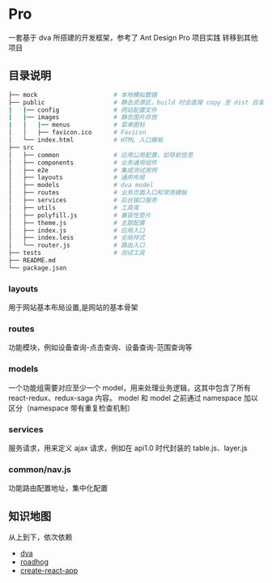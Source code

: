 # Pro

一套基于 dva 所搭建的开发框架，参考了 Ant Design Pro 项目实践 转移到其他项目


## 目录说明

```bash
├── mock                     # 本地模拟数据
├── public                   # 静态资源区，build 时会直接 copy 至 dist 目录
|   |── config               # 网站配置文件
|   |── images               # 静态图片存放
|   │   |── menus            # 菜单图标
│   │   ├── favicon.ico      # Favicon
│   └── index.html           # HTML 入口模板
├── src
│   ├── common               # 应用公用配置，如导航信息
│   ├── components           # 业务通用组件
│   ├── e2e                  # 集成测试用例
│   ├── layouts              # 通用布局
│   ├── models               # dva model
│   ├── routes               # 业务页面入口和常用模板
│   ├── services             # 后台接口服务
│   ├── utils                # 工具库
│   ├── polyfill.js          # 兼容性垫片
│   ├── theme.js             # 主题配置
│   ├── index.js             # 应用入口
│   ├── index.less           # 全局样式
│   └── router.js            # 路由入口
├── tests                    # 测试工具
├── README.md
└── package.json
```

### layouts

用于网站基本布局设置,是网站的基本骨架

### routes

功能模块，例如设备查询-点击查询、设备查询-范围查询等

### models

一个功能组需要对应至少一个 model，用来处理业务逻辑，这其中包含了所有 react-redux、redux-saga 内容。
model 和 model 之前通过 namespace 加以区分（namespace 带有重复检查机制）

### services

服务请求，用来定义 ajax 请求，例如在 api1.0 时代封装的 table.js、layer.js

### common/nav.js

功能路由配置地址，集中化配置

## 知识地图

从上到下，依次依赖
+ [dva](https://github.com/dvajs/dva/blob/master/README_zh-CN.md)
+ [roadhog](https://github.com/sorrycc/roadhog/blob/master/README.md)
+ [create-react-app](https://github.com/facebookincubator/create-react-app/blob/master/README.md)
